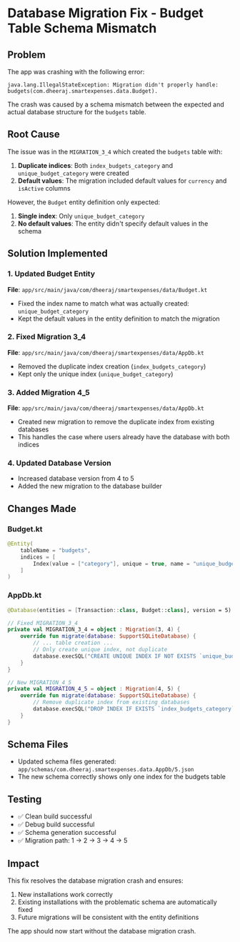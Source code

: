 # Database Migration Fix - Budget Table Schema Mismatch

## Problem
The app was crashing with the following error:
```
java.lang.IllegalStateException: Migration didn't properly handle: budgets(com.dheeraj.smartexpenses.data.Budget).
```

The crash was caused by a schema mismatch between the expected and actual database structure for the `budgets` table.

## Root Cause
The issue was in the `MIGRATION_3_4` which created the `budgets` table with:
1. **Duplicate indices**: Both `index_budgets_category` and `unique_budget_category` were created
2. **Default values**: The migration included default values for `currency` and `isActive` columns

However, the `Budget` entity definition only expected:
1. **Single index**: Only `unique_budget_category` 
2. **No default values**: The entity didn't specify default values in the schema

## Solution Implemented

### 1. Updated Budget Entity
**File**: `app/src/main/java/com/dheeraj/smartexpenses/data/Budget.kt`
- Fixed the index name to match what was actually created: `unique_budget_category`
- Kept the default values in the entity definition to match the migration

### 2. Fixed Migration 3_4
**File**: `app/src/main/java/com/dheeraj/smartexpenses/data/AppDb.kt`
- Removed the duplicate index creation (`index_budgets_category`)
- Kept only the unique index (`unique_budget_category`)

### 3. Added Migration 4_5
**File**: `app/src/main/java/com/dheeraj/smartexpenses/data/AppDb.kt`
- Created new migration to remove the duplicate index from existing databases
- This handles the case where users already have the database with both indices

### 4. Updated Database Version
- Increased database version from 4 to 5
- Added the new migration to the database builder

## Changes Made

### Budget.kt
```kotlin
@Entity(
    tableName = "budgets",
    indices = [
        Index(value = ["category"], unique = true, name = "unique_budget_category")
    ]
)
```

### AppDb.kt
```kotlin
@Database(entities = [Transaction::class, Budget::class], version = 5)

// Fixed MIGRATION_3_4
private val MIGRATION_3_4 = object : Migration(3, 4) {
    override fun migrate(database: SupportSQLiteDatabase) {
        // ... table creation ...
        // Only create unique index, not duplicate
        database.execSQL("CREATE UNIQUE INDEX IF NOT EXISTS `unique_budget_category` ON `budgets` (`category`)")
    }
}

// New MIGRATION_4_5
private val MIGRATION_4_5 = object : Migration(4, 5) {
    override fun migrate(database: SupportSQLiteDatabase) {
        // Remove duplicate index from existing databases
        database.execSQL("DROP INDEX IF EXISTS `index_budgets_category`")
    }
}
```

## Schema Files
- Updated schema files generated: `app/schemas/com.dheeraj.smartexpenses.data.AppDb/5.json`
- The new schema correctly shows only one index for the budgets table

## Testing
- ✅ Clean build successful
- ✅ Debug build successful  
- ✅ Schema generation successful
- ✅ Migration path: 1 → 2 → 3 → 4 → 5

## Impact
This fix resolves the database migration crash and ensures:
1. New installations work correctly
2. Existing installations with the problematic schema are automatically fixed
3. Future migrations will be consistent with the entity definitions

The app should now start without the database migration crash.

